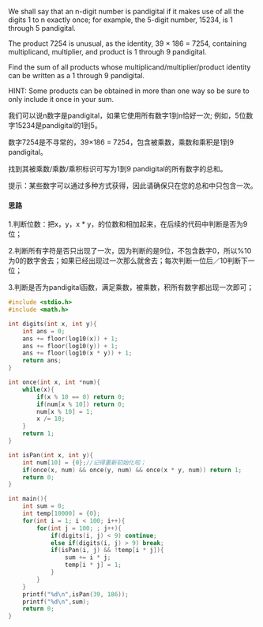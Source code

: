 We shall say that an n-digit number is pandigital if it makes use of all the digits 1 to n exactly once; for example, the 5-digit number, 15234, is 1 through 5 pandigital.

The product 7254 is unusual, as the identity, 39 × 186 = 7254, containing multiplicand, multiplier, and product is 1 through 9 pandigital.

Find the sum of all products whose multiplicand/multiplier/product identity can be written as a 1 through 9 pandigital.

HINT: Some products can be obtained in more than one way so be sure to only include it once in your sum.

我们可以说n数字是pandigital，如果它使用所有数字1到n恰好一次; 例如，5位数字15234是pandigital的1到5。

数字7254是不寻常的，39×186 = 7254，包含被乘数，乘数和乘积是1到9 pandigital。

找到其被乘数/乘数/乘积标识可写为1到9 pandigital的所有数字的总和。

提示：某些数字可以通过多种方式获得，因此请确保只在您的总和中只包含一次。

#### 思路

1.判断位数：把x，y，x * y，的位数和相加起来，在后续的代码中判断是否为9位；

2.判断所有字符是否只出现了一次，因为判断的是9位，不包含数字0，所以%10为0的数字舍去；如果已经出现过一次那么就舍去；每次判断一位后／10判断下一位；

3.判断是否为pandigital函数，满足乘数，被乘数，积所有数字都出现一次即可；

```c
#include <stdio.h>
#include <math.h>

int digits(int x, int y){
	int ans = 0;
	ans += floor(log10(x)) + 1;
	ans += floor(log10(y)) + 1;
	ans += floor(log10(x * y)) + 1;
	return ans;
}

int once(int x, int *num){
	while(x){
		if(x % 10 == 0) return 0;
		if(num[x % 10]) return 0;
		num[x % 10] = 1;
		x /= 10;
	}
	return 1;
}

int isPan(int x, int y){
	int num[10] = {0};//记得重新初始化啦；
	if(once(x, num) && once(y, num) && once(x * y, num)) return 1;
	return 0;
}

int main(){
	int sum = 0;
	int temp[10000] = {0};
	for(int i = 1; i < 100; i++){
		for(int j = 100; ; j++){
			if(digits(i, j) < 9) continue;
			else if(digits(i, j) > 9) break;
			if(isPan(i, j) && !temp[i * j]){
				sum += i * j;
				temp[i * j] = 1;
			}
		}
	}
	printf("%d\n",isPan(39, 186));
	printf("%d\n",sum);
	return 0;
}
```

